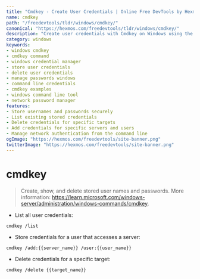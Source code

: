 ```yaml
---
title: "Cmdkey - Create User Credentials | Online Free DevTools by Hexmos"
name: cmdkey
path: "/freedevtools/tldr/windows/cmdkey/"
canonical: "https://hexmos.com/freedevtools/tldr/windows/cmdkey/"
description: "Create user credentials with Cmdkey on Windows using the command line. Securely store usernames and passwords for network resources. Free online tool, no registration required."
category: windows
keywords:
- windows cmdkey
- cmdkey command
- windows credential manager
- store user credentials
- delete user credentials
- manage passwords windows
- command line credentials
- cmdkey examples
- windows command line tool
- network password manager
features:
- Store usernames and passwords securely
- List existing stored credentials
- Delete credentials for specific targets
- Add credentials for specific servers and users
- Manage network authentication from the command line
ogImage: "https://hexmos.com/freedevtools/site-banner.png"
twitterImage: "https://hexmos.com/freedevtools/site-banner.png"
---
```


# cmdkey

> Create, show, and delete stored user names and passwords.
> More information: <https://learn.microsoft.com/windows-server/administration/windows-commands/cmdkey>.

- List all user credentials:

`cmdkey /list`

- Store credentials for a user that accesses a server:

`cmdkey /add:{{server_name}} /user:{{user_name}}`

- Delete credentials for a specific target:

`cmdkey /delete {{target_name}}`

